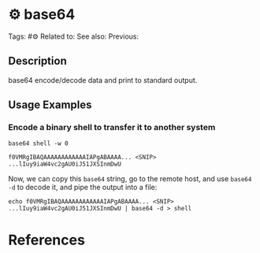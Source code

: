 # ⚙️ base64

Tags: #⚙️
Related to:
See also:
Previous:

## Description

base64 encode/decode data and print to standard output.

## Usage Examples

### Encode a binary shell to transfer it to another system

	base64 shell -w 0

```text
f0VMRgIBAQAAAAAAAAAAAAIAPgABAAAA... <SNIP> ...lIuy9iaW4vc2gAU0iJ51JXSInmDwU
```

Now, we can copy this `base64` string, go to the remote host, and use `base64 -d` to decode it, and pipe the output into a file:

```text
echo f0VMRgIBAQAAAAAAAAAAAAIAPgABAAAA... <SNIP> ...lIuy9iaW4vc2gAU0iJ51JXSInmDwU | base64 -d > shell
```

# References